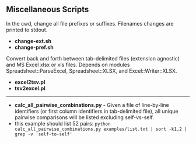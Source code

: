 ## Miscellaneous Scripts

In the cwd, change all file prefixes or suffixes. Filenames changes are printed to stdout.

- **change-ext.sh**
- **change-pref.sh**

Convert back and forth between tab-delimited files (extension agnostic) and MS Excel xlsx or xls files. Depends on modules Spreadsheet::ParseExcel, Spreadsheet::XLSX, and Excel::Writer::XLSX.

- **excel2tsv.pl**
- **tsv2excel.pl**

---

- **calc_all_pairwise_combinations.py** - Given a file of line-by-line identifiers (or first column identifiers in tab-delimited file), all unique pairwise comparisons will be listed excluding self-vs-self.
 - this example should list 52 pairs: `python calc_all_pairwise_combinations.py examples/list.txt | sort -k1,2 | grep -v 'self-to-self'`
